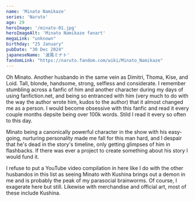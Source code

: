```yaml
---
name: 'Minato Namikaze'
series: 'Naruto'
age: 29
heroImage: '/minato-01.jpg'
heroImageAlt: 'Minato Namikaze fanart'
megaLink: "unknown"
birthday: "25 January"
pubDate: "30 Dec 2024"
japaneseName: '波風ミナト'
fandomLink: "https://naruto.fandom.com/wiki/Minato_Namikaze"
---
```

Oh Minato. Another husbando in the same vein as Dimitri, Thoma, Kise, and Loid. Tall, blonde, handsome, strong, selfless and considerate. I remember stumbling across a fanfic of him and another character during my days of using fanfiction.net, and being so entranced with him (very much to do with the way the author wrote him, kudos to the author) that it almost changed me as a person. I would become obsessive with this fanfic and read it every couple months depsite being over 100k words. Stild I read it every so often to this day. 

Minato being a canonically powerful character in the show with his easy-going, nurturing personality made me fall for this man hard, and I despair that he's dead in the story's timeline, only getting glimpses of him in flashbacks. If there was ever a project to create something about his story I would fund it. 

I refuse to put a YouTube video compilation in here like I do with the other husbandos in this list as seeing Minato with Kushina brings out a demon in me and is probably the peak of my parasocial brainworms. Of course, I exagerate here but still. Likewise with merchandise and official art, most of these include Kushina. 
